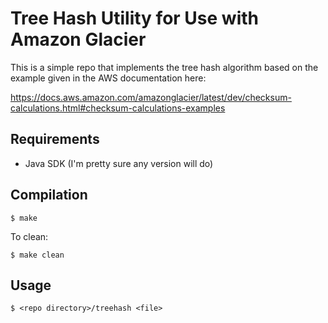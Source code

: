 # Tree Hash Utility for Use with Amazon Glacier

This is a simple repo that implements the tree hash algorithm based on the
example given in the AWS documentation here:

https://docs.aws.amazon.com/amazonglacier/latest/dev/checksum-calculations.html#checksum-calculations-examples

## Requirements

* Java SDK (I'm pretty sure any version will do)

## Compilation

```
$ make
```

To clean:

```
$ make clean
```

## Usage

```
$ <repo directory>/treehash <file>
```
